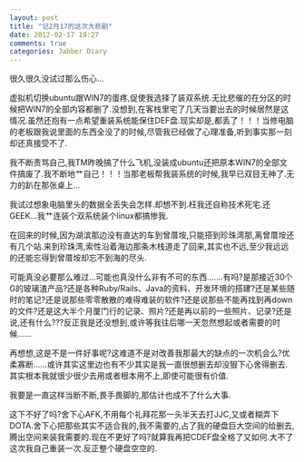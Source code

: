 ```yaml
---
layout: post
title: "记2月17的这次大悲剧"
date: 2012-02-17 19:27
comments: true
categories: Jabber Diary
---
```


很久很久没试过那么伤心...  

虚拟机切换ubuntu跟WIN7的蛋疼,促使我选择了装双系统.无比悲催的在分区的时候把WIN7的全部内容都删了.没想到,在客栈里宅了几天当要出去的时候居然是这情况.虽然还抱有一点希望重装系统能保住DEF盘.现实却是,都丢了！！！当修电脑的老板跟我说里面的东西全没了的时候,尽管我已经做了心理准备,听到事实那一刻却还真接受不了.

我不断责骂自己,我TM昨晚搞了什么飞机,没装成ubuntu还把原本WIN7的全部文件搞废了.我不断地艹自己！！！当那老板帮我装系统的时候,我早已双目无神了.无力的趴在那张桌上...

我试过想象电脑里头的数据全丢失会怎样.却想不到.枉我还自称技术死宅.还GEEK...我艹连装个双系统装个linux都搞惨我.

在回来的时候,因为湖滨那边没有直达的车到曾厝垵,只能搭到珍珠湾那,离曾厝垵还有几个站.来到珍珠湾,索性沿着海边那条木栈道走了回来,其实也不远,至少我远远的还能忘得到曾厝垵却忘不到海的尽头.

可能真没必要那么难过...可能也真没什么非有不可的东西.......有吗?是那接近30个G的玻璃渣产品?还是各种Ruby/Rails、Java的资料、开发环境的搭建?还是某些随时的笔记?还是说那些零零散散的难得难装的软件?还是说那些不能再找到再down的文件?还是这大半个月厦门行的记录、照片?还是再以前的一些照片、记录?还是说,还有什么???反正我是还没想到,或许等我往后哪一天忽然想起或者需要的时候......

再想想,这是不是一件好事呢?这难道不是对改善我那最大的缺点的一次机会么?优柔寡断......或许其实这里边也有不少其实是我一直很想删去却没狠下心舍得删去.其实根本我就很少很少去用或者根本用不上,即使可能很有价值.

我要是一直这样当断不断,畏手畏脚的,那估计也成不了什么大事.

这下不好了吗?舍下心AFK,不用每个礼拜花那一头半天去打JJC,又或者糊弄下DOTA.舍下心把那些其实不适合我的,我不需要的,占了我的硬盘巨大空间的给删去,腾出空间来装我需要的.现在不更好了吗?就算我再把CDEF盘全格了又如何.大不了这次我自己重装一次.反正整个硬盘空空的.